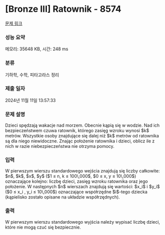 # [Bronze III] Ratownik - 8574 

[문제 링크](https://www.acmicpc.net/problem/8574) 

### 성능 요약

메모리: 35648 KB, 시간: 248 ms

### 분류

기하학, 수학, 피타고라스 정리

### 제출 일자

2024년 11월 11일 13:57:33

### 문제 설명

<p>Dzieci spędzają wakacje nad morzem. Obecnie kąpią się w wodzie. Nad ich bezpieczeństwem czuwa ratownik, którego zasięg wzroku wynosi $k$ metrów. Wszystkie osoby znajdujące się dalej niż $k$ metrów od ratownika są dla niego niewidoczne. Znając położenie ratownika i dzieci, oblicz ile z nich w razie niebezpieczeństwa nie otrzyma pomocy.</p>

### 입력 

 <p>W pierwszym wierszu standardowego wejścia znajdują się liczby całkowite: $n$, $k$, $x$, $y$ ($1 ≤ n, k ≤ 100\,000$, $0 ≤ x, y ≤ 10\,000$) oznaczające kolejno: liczbę dzieci, zasięg wzroku ratownika oraz jego położenie. W następnych $n$ wierszach znajdują się wartości: $x_i$ i $y_i$ ($0 ≤ x_i , y_i ≤ 10\,000$) oznaczające współrzędne $i$-tego dziecka (kąpielisko zostało opisane na układzie współrzędnych).</p>

### 출력 

 <p>W pierwszym wierszu standardowego wyjścia należy wypisać liczbę dzieci, które nie mogą czuć się bezpiecznie.</p>

